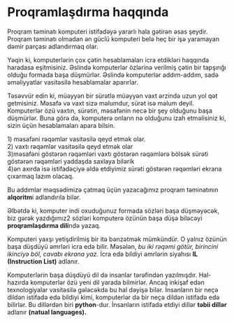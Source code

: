 # Proqramlaşdırma haqqında

Proqram təminatı komputeri istifadəyə yararlı hala gətirən əsas şeydir. Proqram təminatı olmadan ən güclü komputeri belə heç bir işə yaramayan dəmir parçası adlandırmaq olar.

Yəqin ki, komputerlərin çox çətin hesablamaları icra etdikləri haqqında haradasa eşitmisiniz. Əslində komputerlər özlərinə verilmiş çətin bir tapşırığı olduğu formada başa düşmürlər. Əslində komputerlər addım-addım, sadə əməliyyatlar vasitəsilə hesablamalar aparırlar.

Təsəvvür edin ki, müəyyən bir sürətlə müəyyən vaxt ərzində uzun yol qət getmisiniz. Məsafə və vaxt sizə məlumdur, sürət isə məlum deyil. Komputerlər özü vaxtın, sürətin, məsafənin necə bir şey olduğunu başa düşmürlər. Buna görə də, komputerə onların nə olduğunu izah etməlisiniz ki, sizin üçün hesablamaları apara bilsin.

1\) məsafəni rəqəmlər vasitəsilə qeyd etmək olar.\
2\) vaxtı rəqəmlər vasitəsilə qeyd etmək olar\
3\)məsafəni göstərən rəqəmləri vaxtı göstərən rəqəmlərə bölsək sürəti göstərən rəqəmləri yaddaşda saxlaya bilərik\
4\)ən axırda isə istifadəçiyə əldə etdiyimiz sürəti göstərən rəqəmləri ekrana çıxarmaq lazım olacaq.



Bu addımlar məqsədimizə çatmaq üçün yazacağımız proqram təminatının **alqoritm**i adlandırıla bilər.

Əlbətdə ki, komputer indi oxuduğunuz formada sözləri başa düşməyəcək, biz gərək yazdığımız2 sözləri komputerə özünün başa düşə biləcəyi **proqramlaşdırma dili**ndə yazaq.



Komputeri yaxşı yetişdirilmiş bir itə bənzətmək mümkündür. O yalnız özünün başa düşdüyü əmrləri icra edə bilir. Məsələn, _bu iki rəqəmi götür, birincini ikinciyə böl, cavabı ekrana yaz._ İcra edə bildiyi əmrlərin siyahısı **IL (Instruction List)** adlanır.



Komputerlərin başa düşdüyü dil də insanlar tərəfindən yazılmışdır. Hal-hazırda komputerlər özü yeni dil yarada bilmirlər. Ancaq inkişaf edən texnologiyalar vasitəsilə gələcəkdə bu hal dəyişə bilər. İnsanların bir neçə dildən istifadə edə bildiyi kimi, komputerlər də bir neçə dildən istifadə edə bilirlər. Bu dillərdən biri **python**-dur. İnsanların istifadə etdiyi dillər **təbii dillər** adlanır **(natual languages).**

